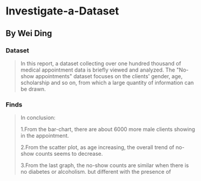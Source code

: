 # Investigate-a-Dataset
## By Wei Ding

### Dataset

>In this report, a dataset collecting over one hundred thousand of medical appointment data is briefly viewed and analyzed. The "No-show appointments" dataset focuses on the clients' gender, age, scholarship and so on, from which a large quantity of information can be drawn. 

### Finds

> In conclusion: 
>    
   >1.From the bar-chart, there are about 6000 more male clients showing in the appointment. 
>    
   >2.From the scatter plot, as age increasing, the overall trend of no-show counts seems to decrease.  
>    
   >3.From the last graph, the no-show counts are similar when there is no diabetes or alcoholism. but different with the presence of 